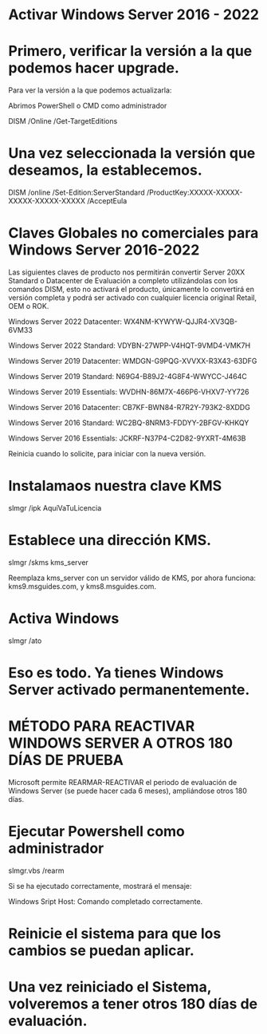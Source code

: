 # Activar Windows Server 2016 - 2022

# Primero, verificar la versión a la que podemos hacer upgrade.

Para ver la versión a la que podemos actualizarla:

Abrimos PowerShell o CMD como administrador

DISM /Online /Get-TargetEditions

# Una vez seleccionada la versión que deseamos, la establecemos.

DISM /online /Set-Edition:ServerStandard /ProductKey:XXXXX-XXXXX-XXXXX-XXXXX-XXXXX /AcceptEula

# Claves Globales no comerciales para Windows Server 2016-2022

Las siguientes claves de producto nos permitirán convertir Server 20XX Standard o Datacenter de Evaluación a completo utilizándolas con los comandos DISM, esto no activará el producto, únicamente lo convertirá en versión completa y podrá ser activado con cualquier licencia original Retail, OEM o ROK.

Windows Server 2022 Datacenter: WX4NM-KYWYW-QJJR4-XV3QB-6VM33

Windows Server 2022 Standard: VDYBN-27WPP-V4HQT-9VMD4-VMK7H

Windows Server 2019 Datacenter: WMDGN-G9PQG-XVVXX-R3X43-63DFG

Windows Server 2019 Standard: N69G4-B89J2-4G8F4-WWYCC-J464C

Windows Server 2019 Essentials: WVDHN-86M7X-466P6-VHXV7-YY726

Windows Server 2016 Datacenter: CB7KF-BWN84-R7R2Y-793K2-8XDDG

Windows Server 2016 Standard: WC2BQ-8NRM3-FDDYY-2BFGV-KHKQY

Windows Server 2016 Essentials: JCKRF-N37P4-C2D82-9YXRT-4M63B

Reinicia cuando lo solicite, para iniciar con la nueva versión.

# Instalamaos nuestra clave KMS

slmgr /ipk AquíVaTuLicencia

# Establece una dirección KMS.

slmgr /skms kms_server

Reemplaza kms_server con un servidor válido de KMS, por ahora funciona: kms9.msguides.com, y kms8.msguides.com.

# Activa Windows

slmgr /ato

# Eso es todo. Ya tienes Windows Server activado permanentemente.




# MÉTODO PARA REACTIVAR WINDOWS SERVER A OTROS 180 DÍAS DE PRUEBA

Microsoft permite REARMAR-REACTIVAR el periodo de evaluación de Windows Server (se puede hacer cada 6 meses), ampliándose otros 180 días.

# Ejecutar Powershell como administrador
slmgr.vbs /rearm

Si se ha ejecutado correctamente, mostrará el mensaje:

Windows Sript Host:
Comando completado correctamente.

# Reinicie el sistema para que los cambios se puedan aplicar.

# Una vez reiniciado el Sistema, volveremos a tener otros 180 días de evaluación.
